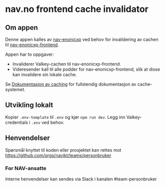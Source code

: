 # nav.no frontend cache invalidator

## Om appen

Denne appen kalles av [nav-enonicxp](https://github.com/navikt/nav-enonicxp) ved behov for invalidering av cachen til [nav-enonicxp-frontend](https://github.com/navikt/nav-enonicxp-frontend).

Appen har to oppgaver:

-   Invaliderer Valkey-cachen til nav-enonicxp-frontend.
-   Videresender kall til alle podder for nav-enonicxp-frontend, slik at disse kan invalidere sin lokale cache.

Se [Dokumentasjon av caching](https://github.com/navikt/nav-enonicxp/wiki/Caching) for fullstendig dokumentasjon av cache-systemet.

## Utvikling lokalt

Kopier `.env-template` til `.env` og kjør `npm run dev`. Legg inn Valkey-credentials i `.env` ved behov.

## Henvendelser

Spørsmål knyttet til koden eller prosjektet kan rettes mot https://github.com/orgs/navikt/teams/personbruker

### For NAV-ansatte

Interne henvendelser kan sendes via Slack i kanalen #team-personbruker
